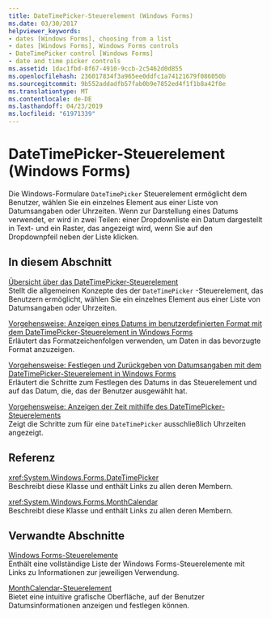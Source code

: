 ```yaml
---
title: DateTimePicker-Steuerelement (Windows Forms)
ms.date: 03/30/2017
helpviewer_keywords:
- dates [Windows Forms], choosing from a list
- dates [Windows Forms], Windows Forms controls
- DateTimePicker control [Windows Forms]
- date and time picker controls
ms.assetid: 1dac1fbd-8f67-4910-9ccb-2c5462d0d855
ms.openlocfilehash: 236017834f3a965ee0ddfc1a74121679f086050b
ms.sourcegitcommit: 9b552addadfb57fab0b9e7852ed4f1f1b8a42f8e
ms.translationtype: MT
ms.contentlocale: de-DE
ms.lasthandoff: 04/23/2019
ms.locfileid: "61971339"
---
```

# <a name="datetimepicker-control-windows-forms"></a>DateTimePicker-Steuerelement (Windows Forms)
Die Windows-Formulare `DateTimePicker` Steuerelement ermöglicht dem Benutzer, wählen Sie ein einzelnes Element aus einer Liste von Datumsangaben oder Uhrzeiten. Wenn zur Darstellung eines Datums verwendet, er wird in zwei Teilen: einer Dropdownliste ein Datum dargestellt in Text- und ein Raster, das angezeigt wird, wenn Sie auf den Dropdownpfeil neben der Liste klicken.  
  
## <a name="in-this-section"></a>In diesem Abschnitt  
 [Übersicht über das DateTimePicker-Steuerelement](datetimepicker-control-overview-windows-forms.md)  
 Stellt die allgemeinen Konzepte des der `DateTimePicker` -Steuerelement, das Benutzern ermöglicht, wählen Sie ein einzelnes Element aus einer Liste von Datumsangaben oder Uhrzeiten.  
  
 [Vorgehensweise: Anzeigen eines Datums im benutzerdefinierten Format mit dem DateTimePicker-Steuerelement in Windows Forms](display-a-date-in-a-custom-format-with-wf-datetimepicker-control.md)  
 Erläutert das Formatzeichenfolgen verwenden, um Daten in das bevorzugte Format anzuzeigen.  
  
 [Vorgehensweise: Festlegen und Zurückgeben von Datumsangaben mit dem DateTimePicker-Steuerelement in Windows Forms](how-to-set-and-return-dates-with-the-windows-forms-datetimepicker-control.md)  
 Erläutert die Schritte zum Festlegen des Datums in das Steuerelement und auf das Datum, die, das der Benutzer ausgewählt hat.  
  
 [Vorgehensweise: Anzeigen der Zeit mithilfe des DateTimePicker-Steuerelements](how-to-display-time-with-the-datetimepicker-control.md)  
 Zeigt die Schritte zum für eine `DateTimePicker` ausschließlich Uhrzeiten angezeigt.  
  
## <a name="reference"></a>Referenz  
 <xref:System.Windows.Forms.DateTimePicker>  
 Beschreibt diese Klasse und enthält Links zu allen deren Membern.  
  
 <xref:System.Windows.Forms.MonthCalendar>  
 Beschreibt diese Klasse und enthält Links zu allen deren Membern.  
  
## <a name="related-sections"></a>Verwandte Abschnitte  
 [Windows Forms-Steuerelemente](controls-to-use-on-windows-forms.md)  
 Enthält eine vollständige Liste der Windows Forms-Steuerelemente mit Links zu Informationen zur jeweiligen Verwendung.  
  
 [MonthCalendar-Steuerelement](monthcalendar-control-windows-forms.md)  
 Bietet eine intuitive grafische Oberfläche, auf der Benutzer Datumsinformationen anzeigen und festlegen können.
